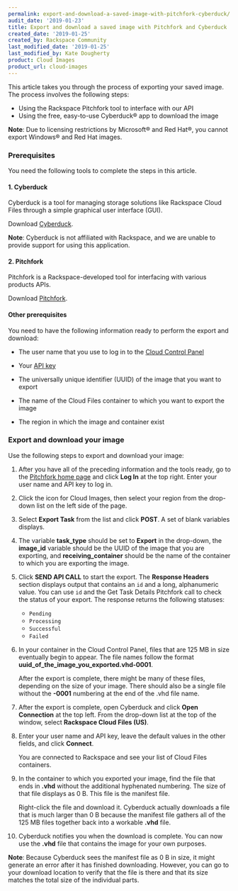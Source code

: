 ```yaml
---
permalink: export-and-download-a-saved-image-with-pitchfork-cyberduck/
audit_date: '2019-01-23'
title: Export and download a saved image with Pitchfork and Cyberduck
created_date: '2019-01-25'
created_by: Rackspace Community
last_modified_date: '2019-01-25'
last_modified_by: Kate Dougherty
product: Cloud Images
product_url: cloud-images
---
```


This article takes you through the process of exporting your saved image.
The process involves the following steps:

- Using the Rackspace Pitchfork tool to interface with our API
- Using the free, easy-to-use Cyberduck&reg; app to download the image

**Note**: Due to licensing restrictions by Microsoft&reg; and Red Hat&reg;,
you cannot export Windows&reg; and Red Hat images.

### Prerequisites

You need the following tools to complete the steps in this article.

#### 1. Cyberduck

Cyberduck is a tool for managing storage solutions like Rackspace Cloud Files
through a simple graphical user interface (GUI).

Download [Cyberduck](https://cyberduck.io/).

**Note**: Cyberduck is not affiliated with Rackspace, and we are unable to
provide support for using this application.

#### 2. Pitchfork

Pitchfork is a Rackspace-developed tool for interfacing with various products
APIs.

Download [Pitchfork](https://pitchfork.rax.io).

#### Other prerequisites

You need to have the following information ready to perform the export and
download:

- The user name that you use to log in to the [Cloud Control
  Panel](https://login.rackspace.com)

- Your [API key](/how-to/view-and-reset-your-api-key/)

- The universally unique identifier (UUID) of the image that you want to export

- The name of the Cloud Files container to which you want to export the image

- The region in which the image and container exist

### Export and download your image

Use the following steps to export and download your image:

1. After you have all of the preceding information and the tools ready, go to
   the [Pitchfork home page](https://pitchfork.rax.io) and click **Log In** at
   the top right. Enter your user name and API key to log in.

2. Click the icon for Cloud Images, then select your region from the drop-down
   list on the left side of the page.

3. Select **Export Task** from the list and click **POST**. A set of blank
   variables displays.

4. The variable **task_type** should be set to **Export** in the drop-down,
   the **image_id** variable should be the UUID of the image that you are
   exporting, and **receiving_container** should be the name of the container
   to which you are exporting the image.

5. Click **SEND API CALL** to start the export. The **Response Headers**
   section displays output that contains an `id` and a long, alphanumeric
   value. You can use `id` and the Get Task Details Pitchfork call to check
   the status of your export. The response returns the following statuses:

   - `Pending`
   - `Processing`
   - `Successful`
   - `Failed`

6. In your container in the Cloud Control Panel, files that are 125 MB in size
   eventually begin to appear. The file names follow the format
   **uuid_of_the_image_you_exported.vhd-0001**.

   After the export is complete, there might be many of these files, depending
   on the size of your image. There should also be a single file without the
   **-0001** numbering at the end of the .vhd file name.

7. After the export is complete, open Cyberduck and click **Open Connection**
   at the top left. From the drop-down list at the top of the window, select
   **Rackspace Cloud Files (US)**.

8. Enter your user name and API key, leave the default values in the other
   fields, and click **Connect**.

   You are connected to Rackspace and see your list of Cloud Files containers.

9. In the container to which you exported your image, find the file that ends
   in **.vhd** without the additional hyphenated numbering. The size of that
   file displays as 0 B. This file is the manifest file.

   Right-click the file and download it. Cyberduck actually downloads a file
   that is much larger than 0 B because the manifest file gathers all of
   the 125 MB files together back into a workable **.vhd** file.

10. Cyberduck notifies you when the download is complete. You can now use the
    **.vhd** file that contains the image for your own purposes.

**Note**: Because Cyberduck sees the manifest file as 0 B in size, it might
generate an error after it has finished downloading. However, you can go to
your download location to verify that the file is there and that its size
matches the total size of the individual parts.
